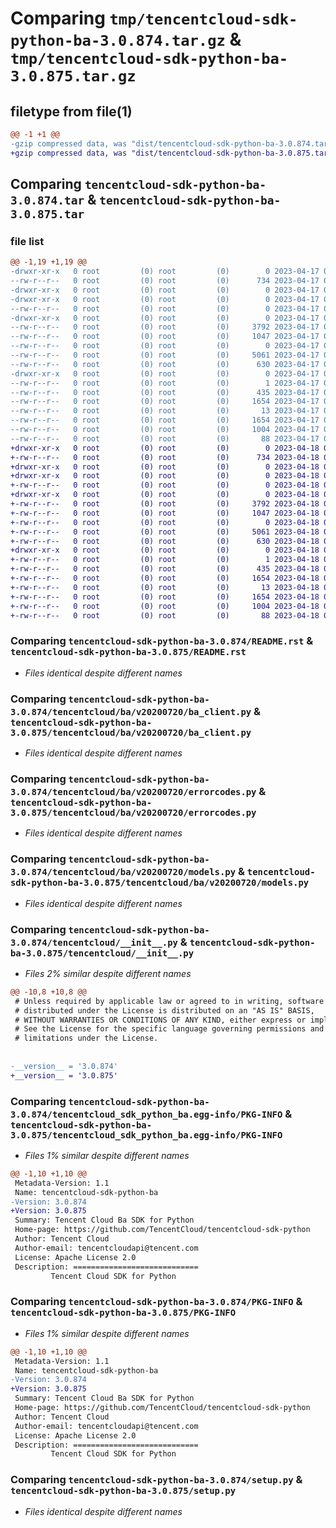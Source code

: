 # Comparing `tmp/tencentcloud-sdk-python-ba-3.0.874.tar.gz` & `tmp/tencentcloud-sdk-python-ba-3.0.875.tar.gz`

## filetype from file(1)

```diff
@@ -1 +1 @@
-gzip compressed data, was "dist/tencentcloud-sdk-python-ba-3.0.874.tar", last modified: Mon Apr 17 00:17:12 2023, max compression
+gzip compressed data, was "dist/tencentcloud-sdk-python-ba-3.0.875.tar", last modified: Tue Apr 18 00:22:03 2023, max compression
```

## Comparing `tencentcloud-sdk-python-ba-3.0.874.tar` & `tencentcloud-sdk-python-ba-3.0.875.tar`

### file list

```diff
@@ -1,19 +1,19 @@
-drwxr-xr-x   0 root         (0) root         (0)        0 2023-04-17 00:17:12.000000 tencentcloud-sdk-python-ba-3.0.874/
--rw-r--r--   0 root         (0) root         (0)      734 2023-04-17 00:17:12.000000 tencentcloud-sdk-python-ba-3.0.874/README.rst
-drwxr-xr-x   0 root         (0) root         (0)        0 2023-04-17 00:17:12.000000 tencentcloud-sdk-python-ba-3.0.874/tencentcloud/
-drwxr-xr-x   0 root         (0) root         (0)        0 2023-04-17 00:17:12.000000 tencentcloud-sdk-python-ba-3.0.874/tencentcloud/ba/
--rw-r--r--   0 root         (0) root         (0)        0 2023-04-17 00:17:12.000000 tencentcloud-sdk-python-ba-3.0.874/tencentcloud/ba/__init__.py
-drwxr-xr-x   0 root         (0) root         (0)        0 2023-04-17 00:17:12.000000 tencentcloud-sdk-python-ba-3.0.874/tencentcloud/ba/v20200720/
--rw-r--r--   0 root         (0) root         (0)     3792 2023-04-17 00:17:12.000000 tencentcloud-sdk-python-ba-3.0.874/tencentcloud/ba/v20200720/ba_client.py
--rw-r--r--   0 root         (0) root         (0)     1047 2023-04-17 00:17:12.000000 tencentcloud-sdk-python-ba-3.0.874/tencentcloud/ba/v20200720/errorcodes.py
--rw-r--r--   0 root         (0) root         (0)        0 2023-04-17 00:17:12.000000 tencentcloud-sdk-python-ba-3.0.874/tencentcloud/ba/v20200720/__init__.py
--rw-r--r--   0 root         (0) root         (0)     5061 2023-04-17 00:17:12.000000 tencentcloud-sdk-python-ba-3.0.874/tencentcloud/ba/v20200720/models.py
--rw-r--r--   0 root         (0) root         (0)      630 2023-04-17 00:17:12.000000 tencentcloud-sdk-python-ba-3.0.874/tencentcloud/__init__.py
-drwxr-xr-x   0 root         (0) root         (0)        0 2023-04-17 00:17:12.000000 tencentcloud-sdk-python-ba-3.0.874/tencentcloud_sdk_python_ba.egg-info/
--rw-r--r--   0 root         (0) root         (0)        1 2023-04-17 00:17:12.000000 tencentcloud-sdk-python-ba-3.0.874/tencentcloud_sdk_python_ba.egg-info/dependency_links.txt
--rw-r--r--   0 root         (0) root         (0)      435 2023-04-17 00:17:12.000000 tencentcloud-sdk-python-ba-3.0.874/tencentcloud_sdk_python_ba.egg-info/SOURCES.txt
--rw-r--r--   0 root         (0) root         (0)     1654 2023-04-17 00:17:12.000000 tencentcloud-sdk-python-ba-3.0.874/tencentcloud_sdk_python_ba.egg-info/PKG-INFO
--rw-r--r--   0 root         (0) root         (0)       13 2023-04-17 00:17:12.000000 tencentcloud-sdk-python-ba-3.0.874/tencentcloud_sdk_python_ba.egg-info/top_level.txt
--rw-r--r--   0 root         (0) root         (0)     1654 2023-04-17 00:17:12.000000 tencentcloud-sdk-python-ba-3.0.874/PKG-INFO
--rw-r--r--   0 root         (0) root         (0)     1004 2023-04-17 00:17:12.000000 tencentcloud-sdk-python-ba-3.0.874/setup.py
--rw-r--r--   0 root         (0) root         (0)       88 2023-04-17 00:17:12.000000 tencentcloud-sdk-python-ba-3.0.874/setup.cfg
+drwxr-xr-x   0 root         (0) root         (0)        0 2023-04-18 00:22:03.000000 tencentcloud-sdk-python-ba-3.0.875/
+-rw-r--r--   0 root         (0) root         (0)      734 2023-04-18 00:22:03.000000 tencentcloud-sdk-python-ba-3.0.875/README.rst
+drwxr-xr-x   0 root         (0) root         (0)        0 2023-04-18 00:22:03.000000 tencentcloud-sdk-python-ba-3.0.875/tencentcloud/
+drwxr-xr-x   0 root         (0) root         (0)        0 2023-04-18 00:22:03.000000 tencentcloud-sdk-python-ba-3.0.875/tencentcloud/ba/
+-rw-r--r--   0 root         (0) root         (0)        0 2023-04-18 00:22:03.000000 tencentcloud-sdk-python-ba-3.0.875/tencentcloud/ba/__init__.py
+drwxr-xr-x   0 root         (0) root         (0)        0 2023-04-18 00:22:03.000000 tencentcloud-sdk-python-ba-3.0.875/tencentcloud/ba/v20200720/
+-rw-r--r--   0 root         (0) root         (0)     3792 2023-04-18 00:22:03.000000 tencentcloud-sdk-python-ba-3.0.875/tencentcloud/ba/v20200720/ba_client.py
+-rw-r--r--   0 root         (0) root         (0)     1047 2023-04-18 00:22:03.000000 tencentcloud-sdk-python-ba-3.0.875/tencentcloud/ba/v20200720/errorcodes.py
+-rw-r--r--   0 root         (0) root         (0)        0 2023-04-18 00:22:03.000000 tencentcloud-sdk-python-ba-3.0.875/tencentcloud/ba/v20200720/__init__.py
+-rw-r--r--   0 root         (0) root         (0)     5061 2023-04-18 00:22:03.000000 tencentcloud-sdk-python-ba-3.0.875/tencentcloud/ba/v20200720/models.py
+-rw-r--r--   0 root         (0) root         (0)      630 2023-04-18 00:22:03.000000 tencentcloud-sdk-python-ba-3.0.875/tencentcloud/__init__.py
+drwxr-xr-x   0 root         (0) root         (0)        0 2023-04-18 00:22:03.000000 tencentcloud-sdk-python-ba-3.0.875/tencentcloud_sdk_python_ba.egg-info/
+-rw-r--r--   0 root         (0) root         (0)        1 2023-04-18 00:22:03.000000 tencentcloud-sdk-python-ba-3.0.875/tencentcloud_sdk_python_ba.egg-info/dependency_links.txt
+-rw-r--r--   0 root         (0) root         (0)      435 2023-04-18 00:22:03.000000 tencentcloud-sdk-python-ba-3.0.875/tencentcloud_sdk_python_ba.egg-info/SOURCES.txt
+-rw-r--r--   0 root         (0) root         (0)     1654 2023-04-18 00:22:03.000000 tencentcloud-sdk-python-ba-3.0.875/tencentcloud_sdk_python_ba.egg-info/PKG-INFO
+-rw-r--r--   0 root         (0) root         (0)       13 2023-04-18 00:22:03.000000 tencentcloud-sdk-python-ba-3.0.875/tencentcloud_sdk_python_ba.egg-info/top_level.txt
+-rw-r--r--   0 root         (0) root         (0)     1654 2023-04-18 00:22:03.000000 tencentcloud-sdk-python-ba-3.0.875/PKG-INFO
+-rw-r--r--   0 root         (0) root         (0)     1004 2023-04-18 00:22:03.000000 tencentcloud-sdk-python-ba-3.0.875/setup.py
+-rw-r--r--   0 root         (0) root         (0)       88 2023-04-18 00:22:03.000000 tencentcloud-sdk-python-ba-3.0.875/setup.cfg
```

### Comparing `tencentcloud-sdk-python-ba-3.0.874/README.rst` & `tencentcloud-sdk-python-ba-3.0.875/README.rst`

 * *Files identical despite different names*

### Comparing `tencentcloud-sdk-python-ba-3.0.874/tencentcloud/ba/v20200720/ba_client.py` & `tencentcloud-sdk-python-ba-3.0.875/tencentcloud/ba/v20200720/ba_client.py`

 * *Files identical despite different names*

### Comparing `tencentcloud-sdk-python-ba-3.0.874/tencentcloud/ba/v20200720/errorcodes.py` & `tencentcloud-sdk-python-ba-3.0.875/tencentcloud/ba/v20200720/errorcodes.py`

 * *Files identical despite different names*

### Comparing `tencentcloud-sdk-python-ba-3.0.874/tencentcloud/ba/v20200720/models.py` & `tencentcloud-sdk-python-ba-3.0.875/tencentcloud/ba/v20200720/models.py`

 * *Files identical despite different names*

### Comparing `tencentcloud-sdk-python-ba-3.0.874/tencentcloud/__init__.py` & `tencentcloud-sdk-python-ba-3.0.875/tencentcloud/__init__.py`

 * *Files 2% similar despite different names*

```diff
@@ -10,8 +10,8 @@
 # Unless required by applicable law or agreed to in writing, software
 # distributed under the License is distributed on an "AS IS" BASIS,
 # WITHOUT WARRANTIES OR CONDITIONS OF ANY KIND, either express or implied.
 # See the License for the specific language governing permissions and
 # limitations under the License.
 
 
-__version__ = '3.0.874'
+__version__ = '3.0.875'
```

### Comparing `tencentcloud-sdk-python-ba-3.0.874/tencentcloud_sdk_python_ba.egg-info/PKG-INFO` & `tencentcloud-sdk-python-ba-3.0.875/tencentcloud_sdk_python_ba.egg-info/PKG-INFO`

 * *Files 1% similar despite different names*

```diff
@@ -1,10 +1,10 @@
 Metadata-Version: 1.1
 Name: tencentcloud-sdk-python-ba
-Version: 3.0.874
+Version: 3.0.875
 Summary: Tencent Cloud Ba SDK for Python
 Home-page: https://github.com/TencentCloud/tencentcloud-sdk-python
 Author: Tencent Cloud
 Author-email: tencentcloudapi@tencent.com
 License: Apache License 2.0
 Description: ============================
         Tencent Cloud SDK for Python
```

### Comparing `tencentcloud-sdk-python-ba-3.0.874/PKG-INFO` & `tencentcloud-sdk-python-ba-3.0.875/PKG-INFO`

 * *Files 1% similar despite different names*

```diff
@@ -1,10 +1,10 @@
 Metadata-Version: 1.1
 Name: tencentcloud-sdk-python-ba
-Version: 3.0.874
+Version: 3.0.875
 Summary: Tencent Cloud Ba SDK for Python
 Home-page: https://github.com/TencentCloud/tencentcloud-sdk-python
 Author: Tencent Cloud
 Author-email: tencentcloudapi@tencent.com
 License: Apache License 2.0
 Description: ============================
         Tencent Cloud SDK for Python
```

### Comparing `tencentcloud-sdk-python-ba-3.0.874/setup.py` & `tencentcloud-sdk-python-ba-3.0.875/setup.py`

 * *Files identical despite different names*

